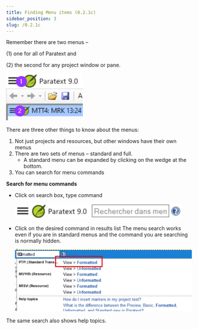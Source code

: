 ```yaml
---
title: Finding Menu items (0.2.1c)
sidebar_position: 3
slug: /0.2.1c
---
```




Remember there are two menus – 


<div class='notion-row'>
<div class='notion-column' style={{width: 'calc((100% - (min(32px, 4vw) * 1)) * 0.4375)'}}>

(1) one for all of Paratext and 

(2) the second for any project window or pane.

</div><div className='notion-spacer' />

<div class='notion-column' style={{width: 'calc((100% - (min(32px, 4vw) * 1)) * 0.5625)'}}>

![](/notion_imgs/158734415.png)

</div><div className='notion-spacer' />
</div>


There are three other things to know about the menus:

1. Not just projects and resources, but other windows have their own menus
1. There are two sets of menus – standard and full.
	- A standard menu can be expanded by clicking on the wedge at the bottom.
1. You can search for menu commands

**Search for menu commands**

- Click on search box, type command

	![](/notion_imgs/754737837.png)

- Click on the desired command in results list The menu search works even if you are in standard menus and the command you are searching is normally hidden.

	![](/notion_imgs/606797479.png)


The same search also shows help topics.

